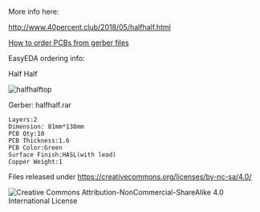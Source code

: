More info here:

http://www.40percent.club/2018/05/halfhalf.html

[How to order PCBs from gerber files](http://www.40percent.club/2017/03/ordering-pcb.html)

EasyEDA ordering info:

Half Half

![halfhalftop](halfhalf_top.png)

Gerber: halfhalf.rar

    Layers:2 
    Dimension: 81mm*138mm  
    PCB Qty:10 
    PCB Thickness:1.6 
    PCB Color:Green 
    Surface Finish:HASL(with lead) 
    Copper Weight:1


Files released under https://creativecommons.org/licenses/by-nc-sa/4.0/

![Creative Commons Attribution-NonCommercial-ShareAlike 4.0 International License](https://i.creativecommons.org/l/by-nc-sa/4.0/88x31.png)

